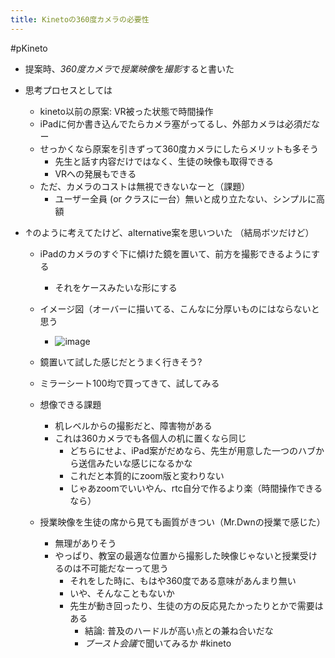 ```yaml
---
title: Kinetoの360度カメラの必要性
---
```


\#pKineto

* 提案時、*360度カメラ*で*授業映像*を*撮影*すると書いた

* 思考プロセスとしては
  
  * kineto以前の原案: VR被った状態で時間操作
  * iPadに何か書き込んでたらカメラ塞がってるし、外部カメラは必須だなー
  * せっかくなら原案を引きずって360度カメラにしたらメリットも多そう
    * 先生と話す内容だけではなく、生徒の映像も取得できる
    * VRへの発展もできる
  * ただ、カメラのコストは無視できないなーと（課題）
    * ユーザー全員 (or クラスに一台）無いと成り立たない、シンプルに高額
* ↑のように考えてたけど、alternative案を思いついた （結局ボツだけど）
  
  * iPadのカメラのすぐ下に傾けた鏡を置いて、前方を撮影できるようにする
    
    * それをケースみたいな形にする
  * イメージ図（オーバーに描いてる、こんなに分厚いものにはならないと思う
    
    * ![image](https://gyazo.com/8480b5c7215f2fa9b0330fe683627f38/thumb/1000)
  * 鏡置いて試した感じだとうまく行きそう?
  
  * ミラーシート100均で買ってきて、試してみる
  
  * 想像できる課題
    
    * 机レベルからの撮影だと、障害物がある
    * これは360カメラでも各個人の机に置くなら同じ
      * どちらにせよ、iPad案がだめなら、先生が用意した一つのハブから送信みたいな感じになるかな
      * これだと本質的にzoom版と変わりない
      * じゃあzoomでいいやん、rtc自分で作るより楽（時間操作できるなら）
  * 授業映像を生徒の席から見ても画質がきつい（Mr.Dwnの授業で感じた）
    
    * 無理がありそう
    * やっぱり、教室の最適な位置から撮影した映像じゃないと授業受けるのは不可能だなーって思う
      * それをした時に、もはや360度である意味があんまり無い
      * いや、そんなこともないか
      * 先生が動き回ったり、生徒の方の反応見たかったりとかで需要はある
        * 結論: 普及のハードルが高い点との兼ね合いだな
        * *ブースト会議*で聞いてみるか
          \#kineto
